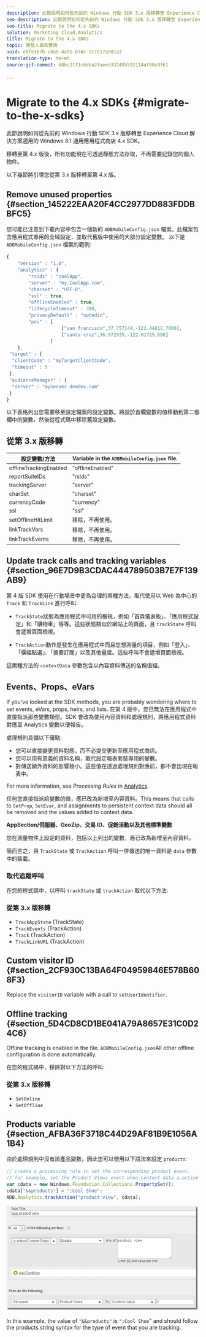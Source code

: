 ```yaml
---
description: 此節說明如何從先前的 Windows 行動 SDK 3.x 版移轉至 Experience Cloud 解決方案適用的 Windows 8.1 通用應用程式商店 4.x SDK。
seo-description: 此節說明如何從先前的 Windows 行動 SDK 3.x 版移轉至 Experience Cloud 解決方案適用的 Windows 8.1 通用應用程式商店 4.x SDK。
seo-title: Migrate to the 4.x SDKs
solution: Marketing Cloud,Analytics
title: Migrate to the 4.x SDKs
topic: 開發人員和實施
uuid: e0fe3b7b-cda5-4a91-834c-2c7e17a501a3
translation-type: tm+mt
source-git-commit: 68bc21f1c6dba2faeed332495592114af90c8f61

---
```



# Migrate to the 4.x SDKs {#migrate-to-the-x-sdks}

此節說明如何從先前的 Windows 行動 SDK 3.x 版移轉至 Experience Cloud 解決方案適用的 Windows 8.1 通用應用程式商店 4.x SDK。

移轉至第 4.x 版後，所有功能現在可透過靜態方法存取，不再需要記錄您的個人物件。

以下幾節將引導您從第 3.x 版移轉至第 4.x 版。

## Remove unused properties {#section_145222EAA20F4CC2977DD883FDDBBFC5}

您可能已注意到下載內容中包含一個新的 `ADBMobileConfig.json` 檔案。此檔案包含應用程式專用的全域設定，並取代舊版中使用的大部分設定變數。 以下是 `ADBMobileConfig.json` 檔案的範例:

```js
{ 
    "version" : "1.0", 
    "analytics" : { 
        "rsids" : "coolApp", 
        "server" : "my.CoolApp.com", 
        "charset" : "UTF-8", 
        "ssl" : true, 
        "offlineEnabled" : true, 
        "lifecycleTimeout" : 300, 
        "privacyDefault" : "optedin", 
        "poi" : [ 
                    ["san francisco",37.757144,-122.44812,7000], 
                    ["santa cruz",36.972935,-122.01725,600] 
                ] 
    }, 
 "target" : { 
  "clientCode" : "myTargetClientCode", 
  "timeout" : 5 
 }, 
 "audienceManager" : { 
  "server" : "myServer.demdex.com" 
 } 
}
```

以下表格列出您需要移至設定檔案的設定變數。將設於首欄變數的值移動到第二個欄中的變數，然後從程式碼中移除舊設定變數。

## 從第 3.x 版移轉

| 設定變數/方法 | Variable in the `ADBMobileConfig.json` file. |
|--- |--- |
| offlineTrackingEnabled | "offlineEnabled" |
| reportSuiteIDs | "rsids" |
| trackingServer | "server" |
| charSet | "charset" |
| currencyCode | "currency" |
| ssl | "ssl" |
| setOfflineHitLimit | 移除，不再使用。 |
| linkTrackVars | 移除，不再使用。 |
| linkTrackEvents | 移除，不再使用。 |

## Update track calls and tracking variables {#section_96E7D9B3CDAC444789503B7E7F139AB9}

第 4 版 SDK 使用在行動場景中更為合理的兩種方法，取代使用以 Web 為中心的 `Track` 和 `TrackLink` 進行呼叫:

* `TrackState`狀態為應用程式中可用的檢視，例如「首頁儀表板」、「應用程式設定」和「購物車」等等。這些狀態類似於網站上的頁面，且 `trackState` 呼叫會遞增頁面檢視。

* `TrackAction`動作是發生在應用程式中而且您想測量的項目，例如「登入」、「橫幅點選」、「摘要訂閱」以及其他量度。這些呼叫不會遞增頁面檢視。

這兩種方法的 `contextData` 參數包含以內容資料傳送的名稱值組。

## Events、Props、eVars

If you've looked at the SDK methods, you are probably wondering where to set events, eVars, props, heirs, and lists. [](/help/windows-appstore/c-configuration/methods.md)在第 4 版中，您已無法在應用程式中直接指派那些變數類型。SDK 會改為使用內容資料和處理規則，將應用程式資料對應至 Analytics 變數以便報告。

處理規則具備以下優點:

* 您可以直接變更資料對應，而不必提交更新至應用程式商店。
* 您可以用有意義的資料名稱，取代設定報表套裝專用的變數。
* 對傳送額外資料的影響極小。這些值在透過處理規則對應前，都不會出現在報表中。

For more information, see *Processing Rules* in [Analytics](/help/windows-appstore/analytics/analytics.md).

任何您直接指派給變數的值，應已改為新增至內容資料。This means that calls to `SetProp`, `SetEvar`, and assignments to persistent context data should all be removed and the values added to context data.

**AppSection/伺服器、GeoZip、交易 ID、促銷活動以及其他標準變數**

您在測量物件上設定的資料，包括以上列出的變數，應已改為新增至內容資料。

簡而言之，與 `TrackState` 或 `TrackAction` 呼叫一併傳送的唯一資料是 `data` 參數中的裝載。

### 取代追蹤呼叫

在您的程式碼中，以呼叫 `trackState` 或 `trackAction` 取代以下方法:

### 從第 3.x 版移轉

* `TrackAppState` (TrackState)
* `TrackEvents` (TrackAction)
* `Track` (TrackAction)
* `TrackLinkURL` (TrackAction)

## Custom visitor ID {#section_2CF930C13BA64F04959846E578B608F3}

Replace the `visitorID` variable with a call to `setUserIdentifier`.

## Offline tracking {#section_5D4CD8CD1BE041A79A8657E31C0D24C6}

Offline tracking is enabled in the  file. `ADBMobileConfig.json`All other offline configuration is done automatically.

在您的程式碼中，移除對以下方法的呼叫:

### 從第 3.x 版移轉

* `SetOnline`
* `SetOffline`

## Products variable {#section_AFBA36F3718C44D29AF81B9E1056A1B4}

由於處理規則中沒有該產品變數，因此您可以使用以下語法來設定 `products`:

```js
// create a processing rule to set the corresponding product event. 
// for example, set the Product Views event when context data a.action = "product view" 
var cdata = new Windows.Foundation.Collections.PropertySet(); 
cdata["&&products"] = ";Cool Shoe"; 
ADB.Analytics.trackAction("product view", cdata);
```

![](assets/prod-view.png)

In this example, the value of `"&&products"` is `";Cool Shoe`" and should follow the products string syntax for the type of event that you are tracking.